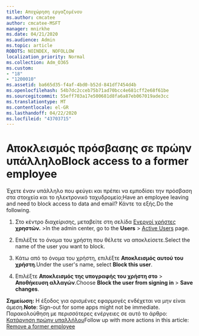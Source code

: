 ```yaml
---
title: Αποχώρηση εργαζομένου
ms.author: cmcatee
author: cmcatee-MSFT
manager: mnirkhe
ms.date: 04/21/2020
ms.audience: Admin
ms.topic: article
ROBOTS: NOINDEX, NOFOLLOW
localization_priority: Normal
ms.collection: Adm_O365
ms.custom:
- "18"
- "1200010"
ms.assetid: ba665d35-f4af-4bd0-b52d-841df7454d4b
ms.openlocfilehash: 54b7dc2cceb75b71ad70bcc4e681cff2e68f61be
ms.sourcegitcommit: 55eff703a17e500681d8fa6a87eb067019ade3cc
ms.translationtype: MT
ms.contentlocale: el-GR
ms.lasthandoff: 04/22/2020
ms.locfileid: "43703715"
---
```

# <a name="block-access-to-a-former-employee"></a><span data-ttu-id="d4a60-102">Αποκλεισμός πρόσβασης σε πρώην υπάλληλο</span><span class="sxs-lookup"><span data-stu-id="d4a60-102">Block access to a former employee</span></span>

<span data-ttu-id="d4a60-103">Έχετε έναν υπάλληλο που φεύγει και πρέπει να εμποδίσει την πρόσβαση στα στοιχεία και το ηλεκτρονικό ταχυδρομείο;</span><span class="sxs-lookup"><span data-stu-id="d4a60-103">Have an employee leaving and need to block access to data and email?</span></span> <span data-ttu-id="d4a60-104">Κάντε τα εξής.</span><span class="sxs-lookup"><span data-stu-id="d4a60-104">Do the following.</span></span>
  
1. <span data-ttu-id="d4a60-105">Στο κέντρο διαχείρισης, μεταβείτε στη σελίδα [Ενεργοί χρήστες](https://go.microsoft.com/fwlink/p/?linkid=834822) **χρηστών.** \></span><span class="sxs-lookup"><span data-stu-id="d4a60-105">In the admin center, go to the **Users** \> [Active Users](https://go.microsoft.com/fwlink/p/?linkid=834822) page.</span></span>

2. <span data-ttu-id="d4a60-106">Επιλέξτε το όνομα του χρήστη που θέλετε να αποκλείσετε.</span><span class="sxs-lookup"><span data-stu-id="d4a60-106">Select the name of the user you want to block.</span></span>

3. <span data-ttu-id="d4a60-107">Κάτω από το όνομα του χρήστη, επιλέξτε **Αποκλεισμός αυτού του χρήστη**.</span><span class="sxs-lookup"><span data-stu-id="d4a60-107">Under the user's name, select **Block this user**.</span></span>

4. <span data-ttu-id="d4a60-108">Επιλέξτε **Αποκλεισμός της υπογραφής του χρήστη στο** \> **Αποθήκευση αλλαγών**.</span><span class="sxs-lookup"><span data-stu-id="d4a60-108">Choose **Block the user from signing in** \> **Save changes**.</span></span>

<span data-ttu-id="d4a60-109">**Σημείωση:** Η έξοδος για ορισμένες εφαρμογές ενδέχεται να μην είναι άμεση.</span><span class="sxs-lookup"><span data-stu-id="d4a60-109">**Note**: Sign-out for some apps might not be immediate.</span></span> <span data-ttu-id="d4a60-110">Παρακολούθηση με περισσότερες ενέργειες σε αυτό το άρθρο: [Κατάργηση πρώην υπαλλήλου](https://docs.microsoft.com/office365/admin/add-users/remove-former-employee)</span><span class="sxs-lookup"><span data-stu-id="d4a60-110">Follow up with more actions in this article: [Remove a former employee](https://docs.microsoft.com/office365/admin/add-users/remove-former-employee)</span></span>
